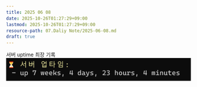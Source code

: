 ```yaml
---
title: 2025 06 08
date: 2025-10-26T01:27:29+09:00
lastmod: 2025-10-26T01:27:29+09:00
resource-path: 07.Daliy Note/2025-06-08.md
draft: true
---
```

서버 uptime 최장 기록
![|615x77](../08.media/20250606230656-1749221096857-image.png)
